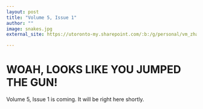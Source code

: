 ```yaml
---
layout: post
title: "Volume 5, Issue 1"
author: ""
image: snakes.jpg
external_site: https://utoronto-my.sharepoint.com/:b:/g/personal/vm_zhang_mail_utoronto_ca/Edq7PgAaqeVDtAT9TMeNFUwBKepYEbyliiU8zRhBmXyN8A?e=Ag287h

---
```


# WOAH, LOOKS LIKE YOU JUMPED THE GUN!

Volume 5, Issue 1 is coming. It will be right here shortly.
